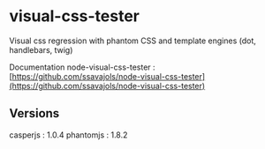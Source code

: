 # visual-css-tester
Visual css regression with phantom CSS and template engines (dot, handlebars, twig)

Documentation node-visual-css-tester : [https://github.com/ssavajols/node-visual-css-tester](https://github.com/ssavajols/node-visual-css-tester)

## Versions
casperjs : 1.0.4
phantomjs : 1.8.2


